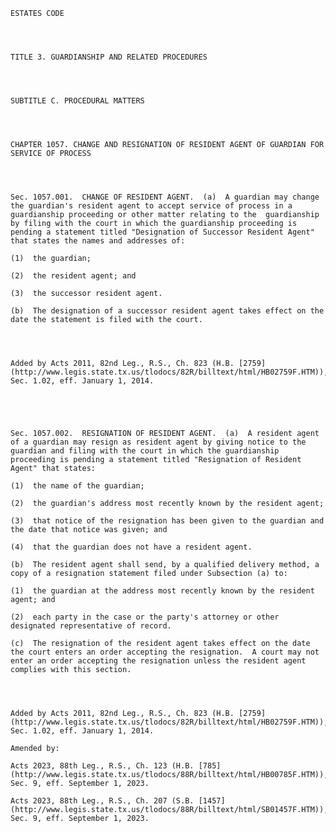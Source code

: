 ﻿
    
    
    	
    					
    
    
    ESTATES CODE
    
      
    
    
    TITLE 3. GUARDIANSHIP AND RELATED PROCEDURES
    
      
    
    
    SUBTITLE C. PROCEDURAL MATTERS
    
      
    
    
    CHAPTER 1057. CHANGE AND RESIGNATION OF RESIDENT AGENT OF GUARDIAN FOR SERVICE OF PROCESS
    
      
    
    
    Sec. 1057.001.  CHANGE OF RESIDENT AGENT.  (a)  A guardian may change the guardian's resident agent to accept service of process in a guardianship proceeding or other matter relating to the  guardianship by filing with the court in which the guardianship proceeding is pending a statement titled "Designation of Successor Resident Agent" that states the names and addresses of:
    
    (1)  the guardian;
    
    (2)  the resident agent; and
    
    (3)  the successor resident agent.
    
    (b)  The designation of a successor resident agent takes effect on the date the statement is filed with the court.
    
    
    
    
    Added by Acts 2011, 82nd Leg., R.S., Ch. 823 (H.B. [2759](http://www.legis.state.tx.us/tlodocs/82R/billtext/html/HB02759F.HTM)), Sec. 1.02, eff. January 1, 2014.
    
    
    
    
    
    Sec. 1057.002.  RESIGNATION OF RESIDENT AGENT.  (a)  A resident agent of a guardian may resign as resident agent by giving notice to the guardian and filing with the court in which the guardianship proceeding is pending a statement titled "Resignation of Resident Agent" that states:
    
    (1)  the name of the guardian;
    
    (2)  the guardian's address most recently known by the resident agent;
    
    (3)  that notice of the resignation has been given to the guardian and the date that notice was given; and
    
    (4)  that the guardian does not have a resident agent.
    
    (b)  The resident agent shall send, by a qualified delivery method, a copy of a resignation statement filed under Subsection (a) to:
    
    (1)  the guardian at the address most recently known by the resident agent; and
    
    (2)  each party in the case or the party's attorney or other designated representative of record.
    
    (c)  The resignation of the resident agent takes effect on the date the court enters an order accepting the resignation.  A court may not enter an order accepting the resignation unless the resident agent complies with this section.
    
    
    
    
    Added by Acts 2011, 82nd Leg., R.S., Ch. 823 (H.B. [2759](http://www.legis.state.tx.us/tlodocs/82R/billtext/html/HB02759F.HTM)), Sec. 1.02, eff. January 1, 2014.
    
    Amended by: 
    
    Acts 2023, 88th Leg., R.S., Ch. 123 (H.B. [785](http://www.legis.state.tx.us/tlodocs/88R/billtext/html/HB00785F.HTM)), Sec. 9, eff. September 1, 2023.
    
    Acts 2023, 88th Leg., R.S., Ch. 207 (S.B. [1457](http://www.legis.state.tx.us/tlodocs/88R/billtext/html/SB01457F.HTM)), Sec. 9, eff. September 1, 2023.
    
    
    
    
    				
